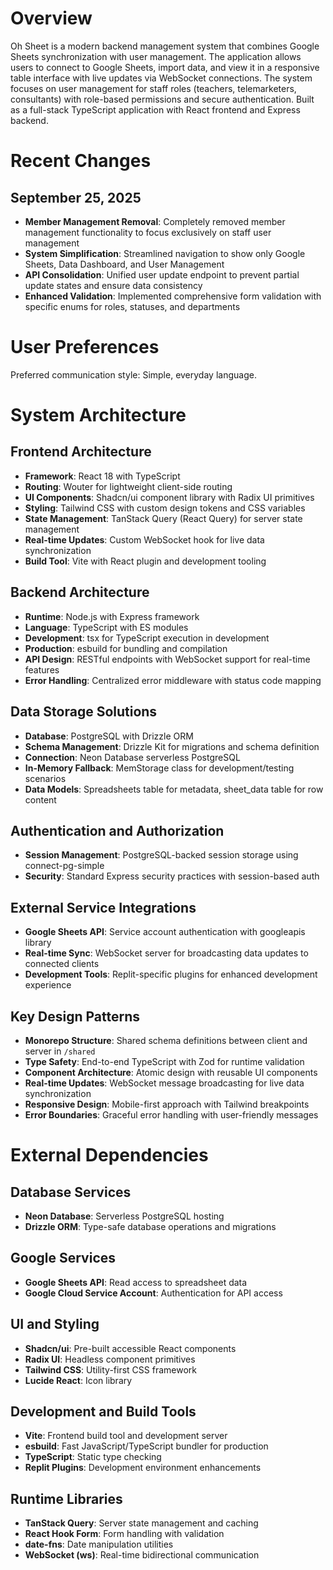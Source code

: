 # Overview

Oh Sheet is a modern backend management system that combines Google Sheets synchronization with user management. The application allows users to connect to Google Sheets, import data, and view it in a responsive table interface with live updates via WebSocket connections. The system focuses on user management for staff roles (teachers, telemarketers, consultants) with role-based permissions and secure authentication. Built as a full-stack TypeScript application with React frontend and Express backend.

# Recent Changes

## September 25, 2025
- **Member Management Removal**: Completely removed member management functionality to focus exclusively on staff user management
- **System Simplification**: Streamlined navigation to show only Google Sheets, Data Dashboard, and User Management
- **API Consolidation**: Unified user update endpoint to prevent partial update states and ensure data consistency
- **Enhanced Validation**: Implemented comprehensive form validation with specific enums for roles, statuses, and departments

# User Preferences

Preferred communication style: Simple, everyday language.

# System Architecture

## Frontend Architecture
- **Framework**: React 18 with TypeScript
- **Routing**: Wouter for lightweight client-side routing
- **UI Components**: Shadcn/ui component library with Radix UI primitives
- **Styling**: Tailwind CSS with custom design tokens and CSS variables
- **State Management**: TanStack Query (React Query) for server state management
- **Real-time Updates**: Custom WebSocket hook for live data synchronization
- **Build Tool**: Vite with React plugin and development tooling

## Backend Architecture
- **Runtime**: Node.js with Express framework
- **Language**: TypeScript with ES modules
- **Development**: tsx for TypeScript execution in development
- **Production**: esbuild for bundling and compilation
- **API Design**: RESTful endpoints with WebSocket support for real-time features
- **Error Handling**: Centralized error middleware with status code mapping

## Data Storage Solutions
- **Database**: PostgreSQL with Drizzle ORM
- **Schema Management**: Drizzle Kit for migrations and schema definition
- **Connection**: Neon Database serverless PostgreSQL
- **In-Memory Fallback**: MemStorage class for development/testing scenarios
- **Data Models**: Spreadsheets table for metadata, sheet_data table for row content

## Authentication and Authorization
- **Session Management**: PostgreSQL-backed session storage using connect-pg-simple
- **Security**: Standard Express security practices with session-based auth

## External Service Integrations
- **Google Sheets API**: Service account authentication with googleapis library
- **Real-time Sync**: WebSocket server for broadcasting data updates to connected clients
- **Development Tools**: Replit-specific plugins for enhanced development experience

## Key Design Patterns
- **Monorepo Structure**: Shared schema definitions between client and server in `/shared`
- **Type Safety**: End-to-end TypeScript with Zod for runtime validation
- **Component Architecture**: Atomic design with reusable UI components
- **Real-time Updates**: WebSocket message broadcasting for live data synchronization
- **Responsive Design**: Mobile-first approach with Tailwind breakpoints
- **Error Boundaries**: Graceful error handling with user-friendly messages

# External Dependencies

## Database Services
- **Neon Database**: Serverless PostgreSQL hosting
- **Drizzle ORM**: Type-safe database operations and migrations

## Google Services  
- **Google Sheets API**: Read access to spreadsheet data
- **Google Cloud Service Account**: Authentication for API access

## UI and Styling
- **Shadcn/ui**: Pre-built accessible React components
- **Radix UI**: Headless component primitives
- **Tailwind CSS**: Utility-first CSS framework
- **Lucide React**: Icon library

## Development and Build Tools
- **Vite**: Frontend build tool and development server
- **esbuild**: Fast JavaScript/TypeScript bundler for production
- **TypeScript**: Static type checking
- **Replit Plugins**: Development environment enhancements

## Runtime Libraries
- **TanStack Query**: Server state management and caching
- **React Hook Form**: Form handling with validation
- **date-fns**: Date manipulation utilities
- **WebSocket (ws)**: Real-time bidirectional communication